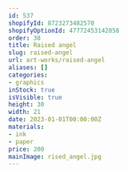 ```yaml
---
id: 537
shopifyId: 8723273482570
shopifyOptionId: 47772453142858
order: 38
title: Raised angel
slug: raised-angel
url: art-works/raised-angel
aliases: []
categories:
- graphics
inStock: true
isVisible: true
height: 30
width: 21
date: 2023-01-01T00:00:00Z
materials:
- ink
- paper
price: 200
mainImage: rised_angel.jpg
---
```

